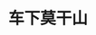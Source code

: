 ---
layout: work-detail            
title: "车下莫干山"            
work_details:                     
  title: "车下莫干山"          
  location: "Haymarket Theater, 50 Embarcadero Rd, Palo Alto"
  date: "2019年11月16日"
  banner_image: "/assets/imgs/works/2019-the-ride-down-mt-morgan/the-ride-down-mt-morgan-banner.jpg"
  poster_image: "/assets/imgs/works/2019-the-ride-down-mt-morgan/the-ride-down-mt-morgan-poster.jpg"
  introduction: "保险业大亨莱曼在一次严重车祸后入院，他的两任妻子在病房中不期而遇。莱曼站在爱情与道德、激情与责任之间，不愿放弃任何一方，却最终失去了一切。这个故事以意想不到的悲喜方式呈现，探讨复杂的人际关系和道德困境。"
  production_team:                 
    - page_title: "主要演员"  
      members:
        - name: "莱曼"
          person: "沈诗哲"
        - name: "希奥"
          person: "李雅馨"
        - name: "蕾娅"
          person: "王逸帆"
        - name: "洛根"
          person: "黄绪昕"
        - name: "贝西"
          person: "谢瑨"
        - name: "汤姆"
          person: "刘天泽"
    - page_title: "导演制作团队"
      members:
        - name: "制作人"
          person: "王艳秋"
        - name: "执行制作人"
          person: "贾捷阳"
        - name: "导演"
          person: "董仕"
        - name: "副导演"
          person: "陈思源"
        - name: "舞台总监"
          person: "孙研"
        - name: "舞监助理"
          person: "李云琦"
        - name: "表演指导"
          person: "沈学思，李周嘉，李泽宇，孙研"
        - name: "平面设计"
          person: "柴子娴"
    - page_title: "后台"
      members:   
        - name: "灯光"
          person: "周梓桐，卢樱丹"
          role: "灯光设计"
        - name: "音效"
          person: "刘小叶"
          role: "音效设计/操控"
        - name: "舞台美术"
          person: "曾月，李泽宇"
          role: "舞台美术设计"
        - name: "服装"
          person: "李佳琦，李周嘉"
          role: "服装设计"
        - name: "化妆"
          person: "虞杉，李周嘉，李佳琦"
        - name: "摄影"
          person: "张若鹏"
        - name: "摄像"
          person: "黄世阳&Shinepainter Studio心映画工作室，张馨元，范子宜"
        - name: "现场摄影"
          person: "张小，Jerry Li，Jeremy Bao"
        - name: "场监"
          person: "王艳秋，朱本正，贾小荣"
        
  youtube_video: "QLRztReSL3U"
  photos:                          
    - image: "/assets/imgs/works/2019-the-ride-down-mt-morgan/stage1.jpg"        
      size: "large"           
      caption: "演出剧照"   
    - image: "/assets/imgs/works/2019-the-ride-down-mt-morgan/stage2.jpg"        
      size: "large"           
      caption: "演出剧照"      
    - image: "/assets/imgs/works/2019-the-ride-down-mt-morgan/stage3.jpg"        
      size: "large"           
      caption: "演出剧照"         
    - image: "/assets/imgs/works/2019-the-ride-down-mt-morgan/curtain-call.jpeg"
      caption: "谢幕"
      size: "large"
    - image: "/assets/imgs/works/2019-the-ride-down-mt-morgan/final-makeup1.jpg"
      caption: "定妆照"
      size: "medium"
    - image: "/assets/imgs/works/2019-the-ride-down-mt-morgan/final-makeup2.jpg"
      caption: "定妆照"
      size: "medium"
---